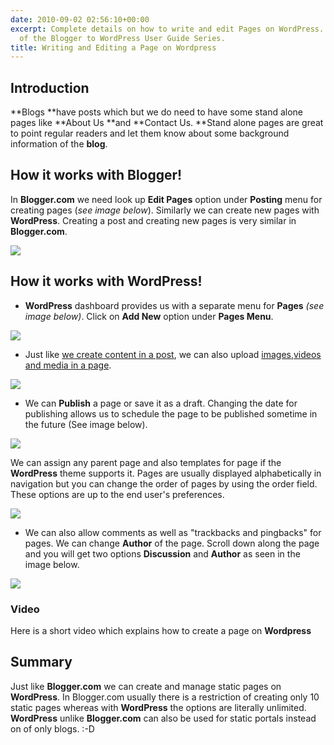 ```yaml
---
date: 2010-09-02 02:56:10+00:00
excerpt: Complete details on how to write and edit Pages on WordPress. This is a part
  of the Blogger to WordPress User Guide Series.
title: Writing and Editing a Page on Wordpress
---
```


## Introduction


**Blogs **have posts which but we do need to have some stand alone pages like **About Us **and **Contact Us. **Stand alone pages are great to point regular readers and let them know about some background information of the **blog**.


## How it works with Blogger!


In **Blogger.com** we need look up **Edit Pages** option under **Posting** menu for creating pages (_see image below_). Similarly we can create new pages with **WordPress**. Creating a post and creating new pages is very similar in **Blogger.com**.

[![](https://rtcamp.com/wp-content/uploads/2010/08/Create-page-blogger-to-wp.png)](http://bloggertowp.org/?attachment_id=1498)


## How it works with WordPress!





	
  * **WordPress** dashboard provides us with a separate menu for **Pages** _(see image below)_. Click on **Add New** option under **Pages Menu**.


[![](https://rtcamp.com/wp-content/uploads/2010/08/addnew-page-blogger-to-wp.png)](http://bloggertowp.org/?attachment_id=1497)



	
  * Just like [we create content in a post](http://bloggertowp.org/writing-and-editing-a-post-on-wordpress/), we can also upload [images,videos and media in a page](http://bloggertowp.org/managing-media-files-with-wordpress/).


[![](https://rtcamp.com/wp-content/uploads/2010/08/add-new-page-blogger-to-wp.png)](http://bloggertowp.org/?attachment_id=1496)



	
  * We can **Publish** a page or save it as a draft. Changing the date for publishing allows us to schedule the page to be published sometime in the future (See image below).


[![](https://rtcamp.com/wp-content/uploads/2010/08/publish-options-blogger-to-wp.png)](http://bloggertowp.org/?attachment_id=1495)

We can assign any parent page and also templates for page if the **WordPress** theme supports it. Pages are usually displayed alphabetically in navigation but you can change the order of pages by using the order field. These options are up to the end user's preferences.

[![](https://rtcamp.com/wp-content/uploads/2010/08/page-attributes-blogger-to-wp.png)](http://bloggertowp.org/?attachment_id=1494)



	
  * We can also allow comments as well as "trackbacks and pingbacks" for pages. We can change **Author** of the page. Scroll down along the page and you will get two options **Discussion** and **Author** as seen in the image below.


[![](https://rtcamp.com/wp-content/uploads/2010/08/discussion-pages-blogger-to-wp.png)](http://bloggertowp.org/?attachment_id=1493)


### Video


Here is a short video which explains how to create a page on **Wordpress**


## Summary


Just like **Blogger.com** we can create and manage static pages on **WordPress**. In Blogger.com usually there is a restriction of creating only 10 static pages whereas with **WordPress** the options are literally unlimited. **WordPress** unlike **Blogger.com** can also be used for static portals instead on of only blogs. :-D
